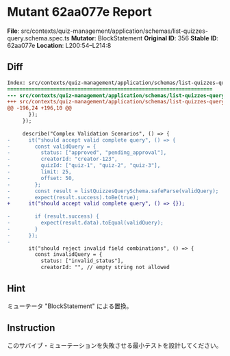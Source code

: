 # Mutant 62aa077e Report

**File**: src/contexts/quiz-management/application/schemas/list-quizzes-query.schema.spec.ts
**Mutator**: BlockStatement
**Original ID**: 356
**Stable ID**: 62aa077e
**Location**: L200:54–L214:8

## Diff

```diff
Index: src/contexts/quiz-management/application/schemas/list-quizzes-query.schema.spec.ts
===================================================================
--- src/contexts/quiz-management/application/schemas/list-quizzes-query.schema.spec.ts	original
+++ src/contexts/quiz-management/application/schemas/list-quizzes-query.schema.spec.ts	mutated #356
@@ -196,24 +196,10 @@
       });
     });
 
     describe("Complex Validation Scenarios", () => {
-      it("should accept valid complete query", () => {
-        const validQuery = {
-          status: ["approved", "pending_approval"],
-          creatorId: "creator-123",
-          quizId: ["quiz-1", "quiz-2", "quiz-3"],
-          limit: 25,
-          offset: 50,
-        };
-        const result = listQuizzesQuerySchema.safeParse(validQuery);
-        expect(result.success).toBe(true);
+      it("should accept valid complete query", () => {});
 
-        if (result.success) {
-          expect(result.data).toEqual(validQuery);
-        }
-      });
-
       it("should reject invalid field combinations", () => {
         const invalidQuery = {
           status: ["invalid_status"],
           creatorId: "", // empty string not allowed
```

## Hint

ミューテータ "BlockStatement" による置換。

## Instruction

このサバイブ・ミューテーションを失敗させる最小テストを設計してください。
